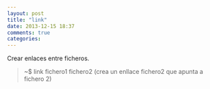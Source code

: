 ```yaml
---
layout: post
title: "link"
date: 2013-12-15 18:37
comments: true
categories: 
---
```

Crear enlaces entre ficheros.

>~$ link fichero1 fichero2 (crea un enllace fichero2 que apunta a fichero 2)

